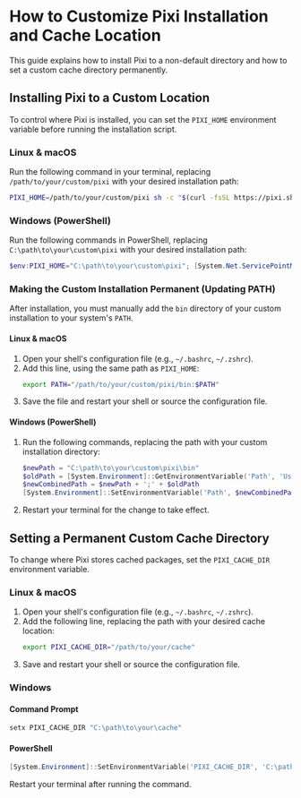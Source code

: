 # How to Customize Pixi Installation and Cache Location

This guide explains how to install Pixi to a non-default directory and how to set a custom cache directory permanently.

## Installing Pixi to a Custom Location

To control where Pixi is installed, you can set the `PIXI_HOME` environment variable before running the installation script.

### Linux & macOS

Run the following command in your terminal, replacing `/path/to/your/custom/pixi` with your desired installation path:

```bash
PIXI_HOME=/path/to/your/custom/pixi sh -c "$(curl -fsSL https://pixi.sh/install.sh)"
```

### Windows (PowerShell)

Run the following commands in PowerShell, replacing `C:\path\to\your\custom\pixi` with your desired installation path:

```powershell
$env:PIXI_HOME="C:\path\to\your\custom\pixi"; [System.Net.ServicePointManager]::SecurityProtocol = [System.Net.ServicePointManager]::SecurityProtocol -bor 3072; iex ((New-Object System.Net.WebClient).DownloadString('https://pixi.sh/install.ps1'))
```

### Making the Custom Installation Permanent (Updating PATH)

After installation, you must manually add the `bin` directory of your custom installation to your system's `PATH`.

#### Linux & macOS

1.  Open your shell's configuration file (e.g., `~/.bashrc`, `~/.zshrc`).
2.  Add this line, using the same path as `PIXI_HOME`:
    ```bash
    export PATH="/path/to/your/custom/pixi/bin:$PATH"
    ```
3.  Save the file and restart your shell or source the configuration file.

#### Windows (PowerShell)

1.  Run the following commands, replacing the path with your custom installation directory:
    ```powershell
    $newPath = "C:\path\to\your\custom\pixi\bin"
    $oldPath = [System.Environment]::GetEnvironmentVariable('Path', 'User')
    $newCombinedPath = $newPath + ';' + $oldPath
    [System.Environment]::SetEnvironmentVariable('Path', $newCombinedPath, 'User')
    ```
2.  Restart your terminal for the change to take effect.

## Setting a Permanent Custom Cache Directory

To change where Pixi stores cached packages, set the `PIXI_CACHE_DIR` environment variable.

### Linux & macOS

1.  Open your shell's configuration file (e.g., `~/.bashrc`, `~/.zshrc`).
2.  Add the following line, replacing the path with your desired cache location:
    ```bash
    export PIXI_CACHE_DIR="/path/to/your/cache"
    ```
3.  Save and restart your shell or source the configuration file.

### Windows

#### Command Prompt

```cmd
setx PIXI_CACHE_DIR "C:\path\to\your\cache"
```

#### PowerShell

```powershell
[System.Environment]::SetEnvironmentVariable('PIXI_CACHE_DIR', 'C:\path\to\your\cache', 'User')
```

Restart your terminal after running the command.